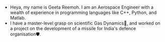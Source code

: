 - Heya, my name is Geeta Reemoh. I am an Aerospace Engineer with a wealth of experience in programming languages like C++, Python, and Matlab.
- I have a master-level grasp on scientific Gas Dynamics💨, and worked on a project on the development of a missile for India's defence organisation🛡️.

<!---
iamreemoh/iamreemoh is a ✨ special ✨ repository because its `README.md` (this file) appears on your GitHub profile.
You can click the Preview link to take a look at your changes.
--->
